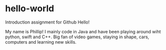 # hello-world
Introduction assignment for Github
Hello!

My name is Phillip! I mainly code in Java and have been playing around wiht python, swift and C++.
Big fan of video games, staying in shape, cars, computers and learning new skills.
